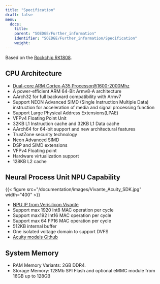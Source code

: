 ```yaml
---
title: "Specification"
draft: false
menu:
  docs:
    title:
    parent: "SOEDGE/Further_information"
    identifier: "SOEDGE/Further_information/Specification"
    weight:
---
```


Based on the [Rockchip RK1808](https://www.rock-chips.com/a/en/products/RK18_Series/2019/0529/989.html).

## CPU Architecture

* [Dual-core ARM Cortex-A35 Processor@1600-2000Mhz](https://developer.arm.com/ip-products/processors/cortex-a/cortex-a35)
* A power-efficient ARM 64-Bit Armv8-A architecture
* AArch32 for full backward compatibility with Armv7
* Support NEON Advanced SIMD (Single Instruction Multiple Data) instruction for acceleration of media and signal processing function
* Support Large Physical Address Extensions(LPAE)
* VFPv4 Floating Point Unit
* 32KB L1 Instruction cache and 32KB L1 Data cache
* AArch64 for 64-bit support and new architectural features
* TrustZone security technology
* Neon Advanced SIMD
* DSP and SIMD extensions
* VFPv4 Floating point
* Hardware virtualization support
* 128KB L2 cache

## Neural Process Unit NPU Capability

{{< figure src="/documentation/images/Vivante_Acuity_SDK.jpg" width="400" >}}

* [NPU IP from Verisilicon Vivante](https://www.verisilicon.com/en/IPPortfolio/VivanteNPUIP)
* Support max 1920 Int8 MAC operation per cycle
* Support max192 Int16 MAC operation per cycle
* Support max 64 FP16 MAC operation per cycle
* 512KB internal buffer
* One isolated voltage domain to support DVFS
* [Acuity models Github](https://github.com/VeriSilicon/acuity-models)

## System Memory

* RAM Memory Variants: 2GB DDR4.
* Storage Memory: 128Mb SPI Flash and optional eMMC module from 16GB up to 128GB
